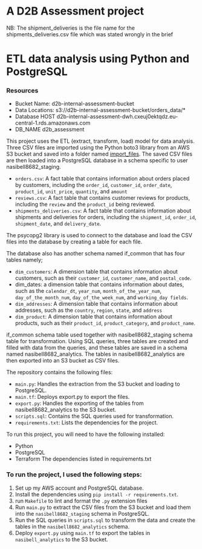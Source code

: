 # A D2B Assessment project
NB: The shipment_deliveries is the file name for the shipments_deliveries.csv file which was stated wrongly in the brief 

# ETL data analysis using Python and PostgreSQL
### Resources 
- Bucket Name: d2b-internal-assessment-bucket
- Data Locations: s3://d2b-internal-assessment-bucket/orders_data/*
- Database HOST	d2b-internal-assessment-dwh.cxeuj0ektqdz.eu-central-1.rds.amazonaws.com
- DB_NAME	d2b_assessment

This project uses the ETL (extract, transform, load) model for data analysis. Three CSV files are imported using the Python boto3 library from an AWS S3 bucket and saved into a folder named [import_files](https://github.com/Nazzcodek/assesment/tree/main/import_files). The saved CSV files are then loaded into a PostgreSQL database in a schema specific to user nasibell8682_staging.

- `orders.csv`: A fact table that contains information about orders placed by customers, including the `order_id`, `customer_id`, `order_date`, `product_id`, `unit_price`, `quantity`, and `amount`
- `reviews.csv`: A fact table that contains customer reviews for products, including the `review` and the `product_id` being reviewed.
- `shipments_deliveries.csv`: A fact table that contains information about shipments and deliveries for orders, including the `shipment_id`, `order_id`, `shipment_date`, and `delivery_date`.

The psycopg2 library is used to connect to the database and load the CSV files into the database by creating a table for each file.

The database also has another schema named if_common that has four tables namely;
- `dim_customers`: A dimension table that contains information about customers, such as their `customer_id`, `customer_name`, and `postal_code`.
- dim_dates: a dimension table that contains information about dates, such as the `calendar_dt`, `year_num`, `month_of_the_year_num`, `day_of_the_month_num`, `day_of_the_week_num`, and `working_day fields`.
- `dim_addresses`: A dimension table that contains information about addresses, such as the `country`, `region`, `state`, and `address`
- `dim_product`: A dimension table that contains information about products, such as their `product_id`, `product_category`, and `product_name`.

if_common schema table used together with nasibell8682_staging schema table for transformation. Using SQL queries, three tables are created and filled with data from the queries, and these tables are saved in a schema named nasibell8682_analytics. The tables in nasibell8682_analytics are then exported into an S3 bucket as CSV files.

The repository contains the following files:

- `main.py`: Handles the extraction from the S3 bucket and loading to PostgreSQL.
- `main.tf`: Deploys export.py to export the files.
- `export.py`: Handles the exporting of the tables from nasibell8682_analytics to the S3 bucket.
- `scripts.sql`: Contains the SQL queries used for transformation.
- `requirements.txt`: Lists the dependencies for the project.

To run this project, you will need to have the following installed:

- Python
- PostgreSQL
- Terraform
The dependencies listed in requirements.txt

### To run the project, I used the following steps:

1. Set up my AWS account and PostgreSQL database.
2. Install the dependencies using `pip install -r requirements.txt`.
3. run `Makefile` to lint and format the `.py` extension files
3. Run `main.py` to extract the CSV files from the S3 bucket and load them into the `nasibell8682_staging` schema in PostgreSQL.
4. Run the SQL queries in `scripts.sql` to transform the data and create the tables in the `nasibell8682_analytics` schema.
5. Deploy `export.py` using `main.tf` to export the tables in `nasibell_analytics` to the S3 bucket.
